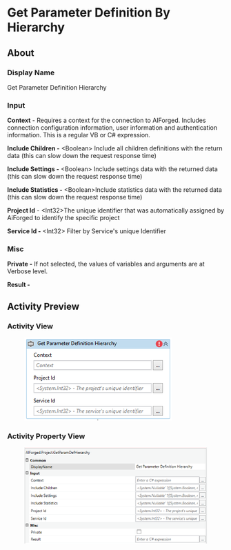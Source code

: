 # Get Parameter Definition By Hierarchy

## About

### Display Name

Get Parameter Definition Hierarchy

### Input

**Context** - Requires a context for the connection to AIForged. Includes connection configuration information, user information and authentication information. This is a regular VB or C# expression.

**Include Children -** \<Boolean> Include all children definitions with the return data (this can slow down the request response time)

**Include Settings -** \<Boolean> Include settings data with the returned data (this can slow down the request response time)

**Include Statistics -** \<Boolean>Include statistics data with the returned data (this can slow down the request response time)

**Project Id** - \<Int32>The unique identifier that was automatically assigned by AiForged to identify the specific project

**Service Id -** \<Int32> Filter by Service's unique Identifier

### Misc

**Private -** If not selected, the values of variables and arguments are at Verbose level.

**Result -**

## Activity Preview

### Activity View

<figure><img src="../../.gitbook/assets/image (24).png" alt=""><figcaption></figcaption></figure>

### Activity Property View

<figure><img src="../../.gitbook/assets/image (47).png" alt=""><figcaption></figcaption></figure>
